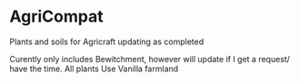 # AgriCompat
Plants and soils for Agricraft updating as completed

Curently only includes Bewitchment, however will update if I get a request/ have the time.
All plants Use Vanilla farmland
